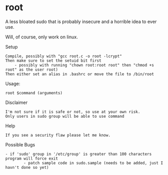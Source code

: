 # root
A less bloated sudo that is probably insecure and a horrible idea to ever use.

Will, of course, only work on linux.

Setup
    
    Compile, possibly with "gcc root.c -o root -lcrypt"
    Then make sure to set the setuid bit first
        - possibly with running "chown root:root root" then "chmod +s root" as the user root)
    Then either set an alias in .bashrc or move the file to /bin/root

Usage:
    
    root $command (arguments)

Disclaimer
    
    I'm not sure if it is safe or not, so use at your own risk.
    Only users in sudo group will be able to use command

Help
    
    If you see a security flaw please let me know.

Possible Bugs

    - if 'sudo' group in '/etc/group' is greater than 100 characters program will force exit
            - patch sample code in sudo.sample (needs to be added, just I havn't done so yet)
